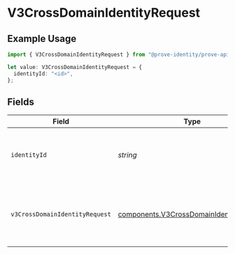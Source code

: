 # V3CrossDomainIdentityRequest

## Example Usage

```typescript
import { V3CrossDomainIdentityRequest } from "@prove-identity/prove-api/models/operations";

let value: V3CrossDomainIdentityRequest = {
  identityId: "<id>",
};
```

## Fields

| Field                                                                                              | Type                                                                                               | Required                                                                                           | Description                                                                                        | Example                                                                                            |
| -------------------------------------------------------------------------------------------------- | -------------------------------------------------------------------------------------------------- | -------------------------------------------------------------------------------------------------- | -------------------------------------------------------------------------------------------------- | -------------------------------------------------------------------------------------------------- |
| `identityId`                                                                                       | *string*                                                                                           | :heavy_check_mark:                                                                                 | A Prove-generated unique ID for a specific identity.                                               |                                                                                                    |
| `v3CrossDomainIdentityRequest`                                                                     | [components.V3CrossDomainIdentityRequest](../../models/components/v3crossdomainidentityrequest.md) | :heavy_minus_sign:                                                                                 | N/A                                                                                                | {<br/>"clientRequestId": "71010d88-d0e7-4a24-9297-d1be6fefde81"<br/>}                              |